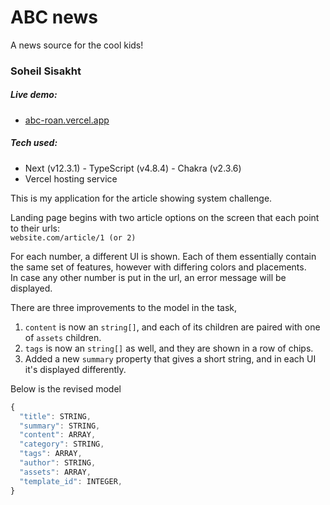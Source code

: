 # ABC news

A news source for the cool kids!

### Soheil Sisakht
##### Live demo:
- [abc-roan.vercel.app](http://abc-roan.vercel.app/) 
##### Tech used:
- Next (v12.3.1) - TypeScript (v4.8.4) - Chakra (v2.3.6) 
- Vercel hosting service


This is my application for the article showing 
system challenge. 

Landing page begins with two article options on 
the screen that each point to their urls:  
`website.com/article/1 (or 2)`

For each number, a different UI is shown. Each 
of them essentially contain the same set of features,
however with differing colors and placements.  
In case any other number is put in the url, an 
error message will be displayed.

There are three improvements to the model in the 
task,
1. `content` is now an `string[]`, and each of 
its children are paired with one of `assets` 
children. 
2. `tags` is now an `string[]` as well, and they 
are shown in a row of chips.
3. Added a new `summary` property that gives a short
string, and in each UI it's displayed differently.

Below is the revised model

``` js
{ 
  "title": STRING, 
  "summary": STRING,
  "content": ARRAY, 
  "category": STRING, 
  "tags": ARRAY, 
  "author": STRING, 
  "assets": ARRAY,
  "template_id": INTEGER, 
}
```















